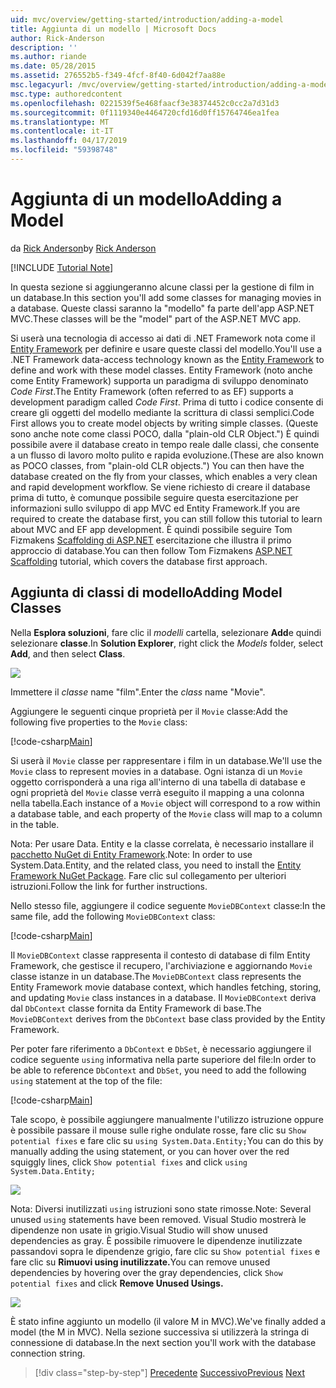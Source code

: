 ```yaml
---
uid: mvc/overview/getting-started/introduction/adding-a-model
title: Aggiunta di un modello | Microsoft Docs
author: Rick-Anderson
description: ''
ms.author: riande
ms.date: 05/28/2015
ms.assetid: 276552b5-f349-4fcf-8f40-6d042f7aa88e
msc.legacyurl: /mvc/overview/getting-started/introduction/adding-a-model
msc.type: authoredcontent
ms.openlocfilehash: 0221539f5e468faacf3e38374452c0cc2a7d31d3
ms.sourcegitcommit: 0f1119340e4464720cfd16d0ff15764746ea1fea
ms.translationtype: MT
ms.contentlocale: it-IT
ms.lasthandoff: 04/17/2019
ms.locfileid: "59398748"
---
```

# <a name="adding-a-model"></a><span data-ttu-id="1dd93-102">Aggiunta di un modello</span><span class="sxs-lookup"><span data-stu-id="1dd93-102">Adding a Model</span></span>

<span data-ttu-id="1dd93-103">da [Rick Anderson]((https://twitter.com/RickAndMSFT))</span><span class="sxs-lookup"><span data-stu-id="1dd93-103">by [Rick Anderson]((https://twitter.com/RickAndMSFT))</span></span>

[!INCLUDE [Tutorial Note](sample/code-location.md)]

<span data-ttu-id="1dd93-104">In questa sezione si aggiungeranno alcune classi per la gestione di film in un database.</span><span class="sxs-lookup"><span data-stu-id="1dd93-104">In this section you'll add some classes for managing movies in a database.</span></span> <span data-ttu-id="1dd93-105">Queste classi saranno la &quot;modello&quot; fa parte dell'app ASP.NET MVC.</span><span class="sxs-lookup"><span data-stu-id="1dd93-105">These classes will be the &quot;model&quot; part of the ASP.NET MVC app.</span></span>

<span data-ttu-id="1dd93-106">Si userà una tecnologia di accesso ai dati di .NET Framework nota come il [Entity Framework](https://docs.microsoft.com/ef/) per definire e usare queste classi del modello.</span><span class="sxs-lookup"><span data-stu-id="1dd93-106">You'll use a .NET Framework data-access technology known as the [Entity Framework](https://docs.microsoft.com/ef/) to define and work with these model classes.</span></span> <span data-ttu-id="1dd93-107">Entity Framework (noto anche come Entity Framework) supporta un paradigma di sviluppo denominato *Code First*.</span><span class="sxs-lookup"><span data-stu-id="1dd93-107">The Entity Framework (often referred to as EF) supports a development paradigm called *Code First*.</span></span> <span data-ttu-id="1dd93-108">Prima di tutto i codice consente di creare gli oggetti del modello mediante la scrittura di classi semplici.</span><span class="sxs-lookup"><span data-stu-id="1dd93-108">Code First allows you to create model objects by writing simple classes.</span></span> <span data-ttu-id="1dd93-109">(Queste sono anche note come classi POCO, dalla &quot;plain-old CLR Object.&quot;) È quindi possibile avere il database creato in tempo reale dalle classi, che consente a un flusso di lavoro molto pulito e rapida evoluzione.</span><span class="sxs-lookup"><span data-stu-id="1dd93-109">(These are also known as POCO classes, from &quot;plain-old CLR objects.&quot;) You can then have the database created on the fly from your classes, which enables a very clean and rapid development workflow.</span></span> <span data-ttu-id="1dd93-110">Se viene richiesto di creare il database prima di tutto, è comunque possibile seguire questa esercitazione per informazioni sullo sviluppo di app MVC ed Entity Framework.</span><span class="sxs-lookup"><span data-stu-id="1dd93-110">If you are required to create the database first, you can still follow this tutorial to learn about MVC and EF app development.</span></span> <span data-ttu-id="1dd93-111">È quindi possibile seguire Tom Fizmakens [Scaffolding di ASP.NET](xref:visual-studio/overview/2013/aspnet-scaffolding-overview) esercitazione che illustra il primo approccio di database.</span><span class="sxs-lookup"><span data-stu-id="1dd93-111">You can then follow Tom Fizmakens [ASP.NET Scaffolding](xref:visual-studio/overview/2013/aspnet-scaffolding-overview) tutorial, which covers the database first approach.</span></span>

## <a name="adding-model-classes"></a><span data-ttu-id="1dd93-112">Aggiunta di classi di modello</span><span class="sxs-lookup"><span data-stu-id="1dd93-112">Adding Model Classes</span></span>

<span data-ttu-id="1dd93-113">Nella **Esplora soluzioni**, fare clic il *modelli* cartella, selezionare **Add**e quindi selezionare **classe**.</span><span class="sxs-lookup"><span data-stu-id="1dd93-113">In **Solution Explorer**, right click the *Models* folder, select **Add**, and then select **Class**.</span></span>

![](adding-a-model/_static/image1.png)

<span data-ttu-id="1dd93-114">Immettere il *classe* name &quot;film&quot;.</span><span class="sxs-lookup"><span data-stu-id="1dd93-114">Enter the *class* name &quot;Movie&quot;.</span></span>

<span data-ttu-id="1dd93-115">Aggiungere le seguenti cinque proprietà per il `Movie` classe:</span><span class="sxs-lookup"><span data-stu-id="1dd93-115">Add the following five properties to the `Movie` class:</span></span>

[!code-csharp[Main](adding-a-model/samples/sample1.cs)]

<span data-ttu-id="1dd93-116">Si userà il `Movie` classe per rappresentare i film in un database.</span><span class="sxs-lookup"><span data-stu-id="1dd93-116">We'll use the `Movie` class to represent movies in a database.</span></span> <span data-ttu-id="1dd93-117">Ogni istanza di un `Movie` oggetto corrisponderà a una riga all'interno di una tabella di database e ogni proprietà del `Movie` classe verrà eseguito il mapping a una colonna nella tabella.</span><span class="sxs-lookup"><span data-stu-id="1dd93-117">Each instance of a `Movie` object will correspond to a row within a database table, and each property of the `Movie` class will map to a column in the table.</span></span>

<span data-ttu-id="1dd93-118">Nota: Per usare Data. Entity e la classe correlata, è necessario installare il [pacchetto NuGet di Entity Framework](https://www.nuget.org/packages/EntityFramework/).</span><span class="sxs-lookup"><span data-stu-id="1dd93-118">Note: In order to use System.Data.Entity, and the related class, you need to install the [Entity Framework NuGet Package](https://www.nuget.org/packages/EntityFramework/).</span></span> <span data-ttu-id="1dd93-119">Fare clic sul collegamento per ulteriori istruzioni.</span><span class="sxs-lookup"><span data-stu-id="1dd93-119">Follow the link for further instructions.</span></span>

<span data-ttu-id="1dd93-120">Nello stesso file, aggiungere il codice seguente `MovieDBContext` classe:</span><span class="sxs-lookup"><span data-stu-id="1dd93-120">In the same file, add the following `MovieDBContext` class:</span></span>

[!code-csharp[Main](adding-a-model/samples/sample2.cs?highlight=2,15-18)]

<span data-ttu-id="1dd93-121">Il `MovieDBContext` classe rappresenta il contesto di database di film Entity Framework, che gestisce il recupero, l'archiviazione e aggiornando `Movie` classe istanze in un database.</span><span class="sxs-lookup"><span data-stu-id="1dd93-121">The `MovieDBContext` class represents the Entity Framework movie database context, which handles fetching, storing, and updating `Movie` class instances in a database.</span></span> <span data-ttu-id="1dd93-122">Il `MovieDBContext` deriva dal `DbContext` classe fornita da Entity Framework di base.</span><span class="sxs-lookup"><span data-stu-id="1dd93-122">The `MovieDBContext` derives from the `DbContext` base class provided by the Entity Framework.</span></span>

<span data-ttu-id="1dd93-123">Per poter fare riferimento a `DbContext` e `DbSet`, è necessario aggiungere il codice seguente `using` informativa nella parte superiore del file:</span><span class="sxs-lookup"><span data-stu-id="1dd93-123">In order to be able to reference `DbContext` and `DbSet`, you need to add the following `using` statement at the top of the file:</span></span>

[!code-csharp[Main](adding-a-model/samples/sample3.cs)]

<span data-ttu-id="1dd93-124">Tale scopo, è possibile aggiungere manualmente l'utilizzo istruzione oppure è possibile passare il mouse sulle righe ondulate rosse, fare clic su `Show potential fixes` e fare clic su `using System.Data.Entity;`</span><span class="sxs-lookup"><span data-stu-id="1dd93-124">You can do this by manually adding the using statement, or you can hover over the red squiggly lines, click `Show potential fixes` and click `using System.Data.Entity;`</span></span>

![](adding-a-model/_static/image2.png)

<span data-ttu-id="1dd93-125">Nota: Diversi inutilizzati `using` istruzioni sono state rimosse.</span><span class="sxs-lookup"><span data-stu-id="1dd93-125">Note: Several unused `using` statements have been removed.</span></span> <span data-ttu-id="1dd93-126">Visual Studio mostrerà le dipendenze non usate in grigio.</span><span class="sxs-lookup"><span data-stu-id="1dd93-126">Visual Studio will show unused dependencies as gray.</span></span> <span data-ttu-id="1dd93-127">È possibile rimuovere le dipendenze inutilizzate passandovi sopra le dipendenze grigio, fare clic su `Show potential fixes` e fare clic su **Rimuovi using inutilizzate.**</span><span class="sxs-lookup"><span data-stu-id="1dd93-127">You can remove unused dependencies by hovering over the gray dependencies, click `Show potential fixes` and click **Remove Unused Usings.**</span></span>

![](adding-a-model/_static/image3.png)

<span data-ttu-id="1dd93-128">È stato infine aggiunto un modello (il valore M in MVC).</span><span class="sxs-lookup"><span data-stu-id="1dd93-128">We've finally added a model (the M in MVC).</span></span> <span data-ttu-id="1dd93-129">Nella sezione successiva si utilizzerà la stringa di connessione di database.</span><span class="sxs-lookup"><span data-stu-id="1dd93-129">In the next section you'll work with the database connection string.</span></span>

> [!div class="step-by-step"]
> <span data-ttu-id="1dd93-130">[Precedente](adding-a-view.md)
> [Successivo](creating-a-connection-string.md)</span><span class="sxs-lookup"><span data-stu-id="1dd93-130">[Previous](adding-a-view.md)
[Next](creating-a-connection-string.md)</span></span>
